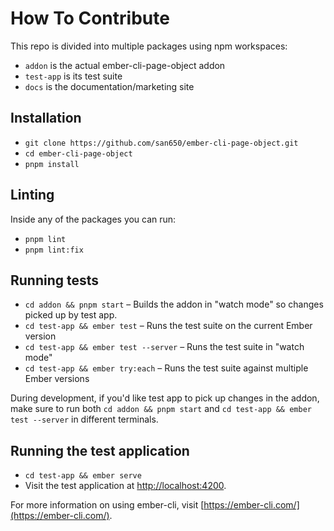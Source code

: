 # How To Contribute

This repo is divided into multiple packages using npm workspaces:

- `addon` is the actual ember-cli-page-object addon
- `test-app` is its test suite
- `docs` is the documentation/marketing site

## Installation

- `git clone https://github.com/san650/ember-cli-page-object.git`
- `cd ember-cli-page-object`
- `pnpm install`

## Linting

Inside any of the packages you can run:

- `pnpm lint`
- `pnpm lint:fix`

## Running tests

- `cd addon && pnpm start` – Builds the addon in "watch mode" so changes picked up by test app.
- `cd test-app && ember test` – Runs the test suite on the current Ember version
- `cd test-app && ember test --server` – Runs the test suite in "watch mode"
- `cd test-app && ember try:each` – Runs the test suite against multiple Ember versions

During development, if you'd like test app to pick up changes in the addon, make sure to run both
`cd addon && pnpm start` and `cd test-app && ember test --server` in different terminals.

## Running the test application

- `cd test-app && ember serve`
- Visit the test application at [http://localhost:4200](http://localhost:4200).

For more information on using ember-cli, visit [https://ember-cli.com/](https://ember-cli.com/).

